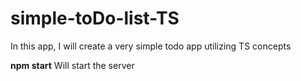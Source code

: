 # simple-toDo-list-TS
In this app, I will create a very simple todo app utilizing TS concepts

**npm start**
 Will start the server

